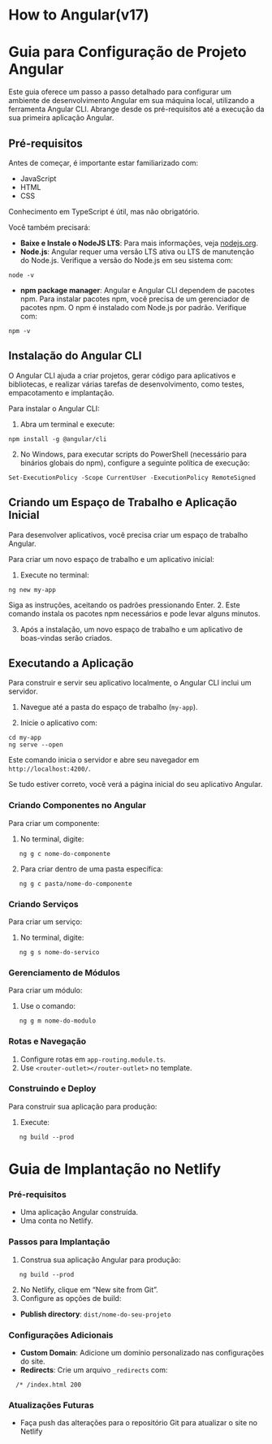 # How to Angular(v17)
# Guia para Configuração de Projeto Angular

Este guia oferece um passo a passo detalhado para configurar um ambiente de desenvolvimento Angular em sua máquina local, utilizando a ferramenta Angular CLI. Abrange desde os pré-requisitos até a execução da sua primeira aplicação Angular.

## Pré-requisitos

Antes de começar, é importante estar familiarizado com:

- JavaScript
- HTML
- CSS

Conhecimento em TypeScript é útil, mas não obrigatório.

Você também precisará:
- **Baixe e Instale o NodeJS LTS**: Para mais informações, veja [nodejs.org](https://nodejs.org/).
- **Node.js**: Angular requer uma versão LTS ativa ou LTS de manutenção do Node.js. Verifique a versão do Node.js em seu sistema com:
```
node -v
```
- **npm package manager**: Angular e Angular CLI dependem de pacotes npm. Para instalar pacotes npm, você precisa de um gerenciador de pacotes npm. O npm é instalado com Node.js por padrão. Verifique com:
```
npm -v
```
## Instalação do Angular CLI

O Angular CLI ajuda a criar projetos, gerar código para aplicativos e bibliotecas, e realizar várias tarefas de desenvolvimento, como testes, empacotamento e implantação.

Para instalar o Angular CLI:

1. Abra um terminal e execute:
```
npm install -g @angular/cli
```
2. No Windows, para executar scripts do PowerShell (necessário para binários globais do npm), configure a seguinte política de execução:

```
Set-ExecutionPolicy -Scope CurrentUser -ExecutionPolicy RemoteSigned
```
## Criando um Espaço de Trabalho e Aplicação Inicial

Para desenvolver aplicativos, você precisa criar um espaço de trabalho Angular.

Para criar um novo espaço de trabalho e um aplicativo inicial:

1. Execute no terminal:
```
ng new my-app
```
   Siga as instruções, aceitando os padrões pressionando Enter.
2. Este comando instala os pacotes npm necessários e pode levar alguns minutos.

3. Após a instalação, um novo espaço de trabalho e um aplicativo de boas-vindas serão criados.

## Executando a Aplicação

Para construir e servir seu aplicativo localmente, o Angular CLI inclui um servidor.

1. Navegue até a pasta do espaço de trabalho (`my-app`).

2. Inicie o aplicativo com:
```
cd my-app
ng serve --open
```
   Este comando inicia o servidor e abre seu navegador em `http://localhost:4200/`.

Se tudo estiver correto, você verá a página inicial do seu aplicativo Angular.

### Criando Componentes no Angular

Para criar um componente:

1. No terminal, digite:
```
   ng g c nome-do-componente
```
2. Para criar dentro de uma pasta específica:
```
   ng g c pasta/nome-do-componente
```

### Criando Serviços

Para criar um serviço:

1. No terminal, digite:
```
   ng g s nome-do-servico
```

### Gerenciamento de Módulos

Para criar um módulo:

1. Use o comando:
```
   ng g m nome-do-modulo
```

### Rotas e Navegação

1. Configure rotas em `app-routing.module.ts`.
2. Use `<router-outlet></router-outlet>` no template.

### Construindo e Deploy

Para construir sua aplicação para produção:

1. Execute:
```
   ng build --prod
```

# Guia de Implantação no Netlify

### Pré-requisitos

- Uma aplicação Angular construída.
- Uma conta no Netlify.

### Passos para Implantação

1. Construa sua aplicação Angular para produção:
```
   ng build --prod
```
2. No Netlify, clique em “New site from Git”.
3. Configure as opções de build:
- **Publish directory**: `dist/nome-do-seu-projeto`

### Configurações Adicionais

- **Custom Domain**: Adicione um domínio personalizado nas configurações do site.
- **Redirects**: Crie um arquivo `_redirects` com:
```
  /* /index.html 200
```

### Atualizações Futuras

- Faça push das alterações para o repositório Git para atualizar o site no Netlify
